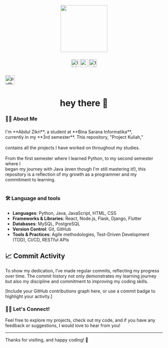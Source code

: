 <div align="center">
  <img height="150" src="https://cdn.discordapp.com/attachments/1163118119196299305/1199395459463131167/kWbbIYI.png?ex=68a6a551&is=68a553d1&hm=0f12bf82d4e36f75e6cbedacf182d0edccb9aabbdf39fb1b63f3b012aee268e4&"  />
</div>

###

<div align="center">
  <img src="https://img.shields.io/static/v1?message=LinkedIn&logo=linkedin&label=&color=0077B5&logoColor=white&labelColor=&style=for-the-badge" height="25" alt="linkedin logo"  />
  <img src="https://img.shields.io/static/v1?message=Youtube&logo=youtube&label=&color=FF0000&logoColor=white&labelColor=&style=for-the-badge" height="25" alt="youtube logo"  />
  <img src="https://img.shields.io/static/v1?message=Twitter&logo=twitter&label=&color=1DA1F2&logoColor=white&labelColor=&style=for-the-badge" height="25" alt="twitter logo"  />
</div>

###

<div align="left">
  <img src="https://cdn.jsdelivr.net/gh/devicons/devicon/icons/python/python-original.svg" height="30" alt="python logo"  />
  <img width="12" />
</div>

###

<h1 align="center">hey there 👋</h1>

###

<h3 align="left">👩‍💻  About Me</h3>

###

<p align="left">I'm **Abdul Zikri**, a student at **Bina Sarana Informatika**, <br>currently in my **3rd semester**. This repository, "Project Kuliah,"</br> <br>contains all the projects I have worked on throughout my studies.</br> <br>From the first semester where I learned Python, to my second semester where I</br> began my journey with Java (even though I'm still mastering it!), this repository is a reflection of my growth as a programmer and my commitment to learning.<br><br></p>

###

<h3 align="left">🛠 Language and tools</h3>

###

- **Languages**: Python, Java, JavaScript, HTML, CSS
- **Frameworks & Libraries**: React, Node.js, Flask, Django, Flutter
- **Databases**: MySQL, PostgreSQL
- **Version Control**: Git, GitHub
- **Tools & Practices**: Agile methodologies, Test-Driven Development (TDD), CI/CD, RESTful APIs

###

## 📈 Commit Activity

To show my dedication, I’ve made regular commits, reflecting my progress over time. The commit history not only demonstrates my learning journey but also my discipline and commitment to improving my coding skills.

[Include your GitHub contributions graph here, or use a commit badge to highlight your activity.]

### 👨‍💻 Let's Connect!
Feel free to explore my projects, check out my code, and if you have any feedback or suggestions, I would love to hear from you! 

---

Thanks for visiting, and happy coding! 🚀
